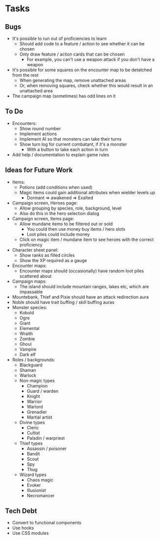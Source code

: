 # Tasks

## Bugs

* It's possible to run out of proficiencies to learn
  * Should add code to a feature / action to see whether it can be chosen
  * Only draw feature / action cards that can be chosen
    * For example, you can't use a weapon attack if you don't have a weapon
* It's possible for some squares on the encounter map to be detatched from the rest
  * When generating the map, remove unattached areas
  * Or, when removing squares, check whether this would result in an unattached area
* The campaign map (sometimes) has odd lines on it

## To Do

* Encounters:
  * Show round number
  * Implement actions
  * Implement AI so that monsters can take their turns
  * Show turn log for current combatant, if it's a monster
    * With a button to take each action in turn
* Add help / documentation to explain game rules

## Ideas for Future Work

* Items:
  * Potions (add conditions when used)
  * Magic items could gain additional attributes when wielder levels up
    * Dormant => awakened => Exalted
* Campaign screen, Heroes page:
  * Allow grouping by species, role, background, level
  * Also do this in the hero selection dialog
* Campaign screen, Items page:
  * Allow mundane items to be filtered out or sold
    * You could then use money buy items / hero slots
    * Loot piles could include money
  * Click on magic item / mundane item to see heroes with the correct proficiency
* Character sheet panel:
  * Show ranks as filled circles
  * Show the XP required as a gauge
* Encounter maps:
  * Encounter maps should (occasionally) have random loot piles scattered about
* Campaign maps:
  * The island should include mountain ranges, lakes etc, which are impassable
* Mountebank, Thief and Pixie should have an attack redirection aura
* Noble should have trait buffing / skill buffing auras
* Monster species:
  * Kobold
  * Ogre
  * Giant
  * Elemental
  * Wraith
  * Zombie
  * Ghoul
  * Vampire
  * Dark elf
* Roles / backgrounds:
  * Blackguard
  * Shaman
  * Warlock
  * Non-magic types
    * Champion
    * Guard / warden
    * Knight
    * Warrior
    * Warlord
    * Grenadier
    * Martial artist
  * Divine types
    * Cleric
    * Cultist
    * Paladin / warpriest
  * Thief types
    * Assassin / poisoner
    * Bandit
    * Scout
    * Spy
    * Thug
  * Wizard types
    * Chaos magic
    * Evoker
    * Illusionist
    * Necromancer

## Tech Debt

* Convert to functional components
* Use hooks
* Use CSS modules
